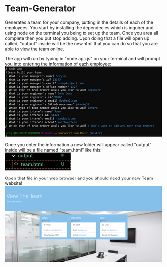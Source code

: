 # Team-Generator

Generates a team for your company, putting in the details of each of the employees. You start by installing the dependecies which is inquirer and using node on the terminal you being to set up the team. Once you area all complete then you put stop adding. Upon doing that a file will open up called, "output" inside will be the new html that you can do so that you are able to view the team online. 


The app will run by typing in "node app.js" on your terminal and will prompt you into entering the information of 
each employee:
![](images/Adding-team.jpg)

Once you enter the information a new folder will appear called "output"  inside will be a file named "team.html" like this:
![](images/this-file.jpg)

Open that file in your web browser and you should need your new Team website!
![](images/weblook.png)
